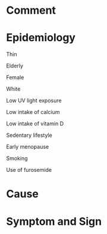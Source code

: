 # Comment

# Epidemiology

Thin

Elderly

Female

White

Low UV light exposure

Low intake of calcium

Low intake of vitamin D

Sedentary lifestyle

Early menopause

Smoking

Use of furosemide

# Cause

# Symptom and Sign

